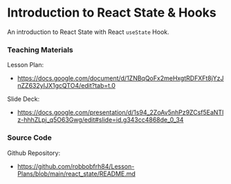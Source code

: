 # Introduction to React State & Hooks

An introduction to React State with React `useState` Hook. 

### Teaching Materials

Lesson Plan:
- https://docs.google.com/document/d/1ZNBqQoFx2meHxgtRDFXFt8jYzJnZZ632yIJX1gcQTO4/edit?tab=t.0

Slide Deck:
- https://docs.google.com/presentation/d/1s94_2ZoAv5nhPz9ZCsf5EaNTlz-hhhZLpj_q5O63Gwg/edit#slide=id.g343cc4868de_0_34

### Source Code

Github Repository:
- https://github.com/robbobfrh84/Lesson-Plans/blob/main/react_state/README.md

